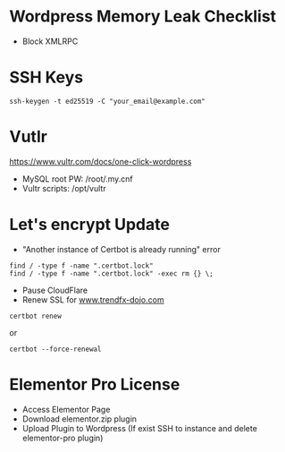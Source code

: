 # Wordpress Memory Leak Checklist

- Block XMLRPC

# SSH Keys

```
ssh-keygen -t ed25519 -C "your_email@example.com"
```

# Vutlr
https://www.vultr.com/docs/one-click-wordpress
- MySQL root PW: /root/.my.cnf
- Vultr scripts: /opt/vultr

# Let's encrypt Update

- "Another instance of Certbot is already running" error
```
find / -type f -name ".certbot.lock"
find / -type f -name ".certbot.lock" -exec rm {} \;
```
- Pause CloudFlare
- Renew SSL for www.trendfx-dojo.com
```
certbot renew
```
or
```
certbot --force-renewal
```

# Elementor Pro License

- Access Elementor Page
- Download elementor.zip plugin
- Upload Plugin to Wordpress (If exist SSH to instance and delete elementor-pro plugin)
